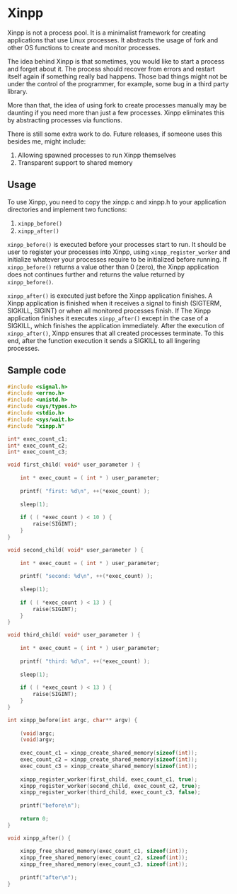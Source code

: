 # Xinpp

Xinpp is not a process pool. It is a minimalist framework for creating
applications that use Linux processes. It abstracts the usage of fork
and other OS functions to create and monitor processes.

The idea behind Xinpp is that sometimes, you would like to start a process
and forget about it. The process should recover from errors and restart 
itself again if something really bad happens. Those bad things might not
be under the control of the programmer, for example, some bug in a third
party library. 

More than that, the idea of using fork to create processes manually
may be daunting if you need more than just a few processes. Xinpp 
eliminates this by abstracting processes via functions.

There is still some extra work to do. Future releases, if someone uses
this besides me, might include:

1. Allowing spawned processes to run Xinpp themselves
2. Transparent support to shared memory

## Usage

To use Xinpp, you need to copy the xinpp.c and xinpp.h to your application
directories and implement two functions:

1. `xinpp_before()`
2. `xinpp_after()`

`xinpp_before()` is executed before your processes start to run. It should
be user to register your processes into Xinpp, using `xinpp_register_worker`
and initialize whatever your processes require to be initialized before
running. If `xinpp_before()` returns a value other than 0 (zero), the Xinpp
application does not continues further and returns the value returned by
`xinpp_before()`. 

`xinpp_after()` is executed just before the Xinpp application finishes. 
A Xinpp application is finished when it receives a signal to finish
(SIGTERM, SIGKILL, SIGINT) or when all monitored processes finish. If
The Xinpp application finishes it executes `xinpp_after()` except in the
case of a SIGKILL, which finishes the application immediately. After the
execution of `xinpp_after()`, Xinpp ensures that all created processes
terminate. To this end, after the function execution it sends a SIGKILL
to all lingering processes. 

## Sample code

```c
#include <signal.h>
#include <errno.h>
#include <unistd.h>
#include <sys/types.h>
#include <stdio.h>
#include <sys/wait.h> 
#include "xinpp.h"

int* exec_count_c1;
int* exec_count_c2;
int* exec_count_c3;

void first_child( void* user_parameter ) {
       
    int * exec_count = ( int * ) user_parameter;
    
    printf( "first: %d\n", ++(*exec_count) );
    
    sleep(1);
    
    if ( ( *exec_count ) < 10 ) {
        raise(SIGINT);
    }
}

void second_child( void* user_parameter ) {
    
    int * exec_count = ( int * ) user_parameter;
    
    printf( "second: %d\n", ++(*exec_count) );
    
    sleep(1);
    
    if ( ( *exec_count ) < 13 ) {
        raise(SIGINT);
    }
}

void third_child( void* user_parameter ) {
       
    int * exec_count = ( int * ) user_parameter;
    
    printf( "third: %d\n", ++(*exec_count) );
    
    sleep(1);
    
    if ( ( *exec_count ) < 13 ) {
        raise(SIGINT);
    }
}

int xinpp_before(int argc, char** argv) {
   
    (void)argc;
    (void)argv;
    
    exec_count_c1 = xinpp_create_shared_memory(sizeof(int));
    exec_count_c2 = xinpp_create_shared_memory(sizeof(int));
    exec_count_c3 = xinpp_create_shared_memory(sizeof(int));
    
    xinpp_register_worker(first_child, exec_count_c1, true);
    xinpp_register_worker(second_child, exec_count_c2, true);
    xinpp_register_worker(third_child, exec_count_c3, false);
    
    printf("before\n");
    
    return 0;
}

void xinpp_after() {
    
    xinpp_free_shared_memory(exec_count_c1, sizeof(int));
    xinpp_free_shared_memory(exec_count_c2, sizeof(int));
    xinpp_free_shared_memory(exec_count_c3, sizeof(int));
    
    printf("after\n");
}
```
